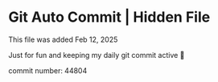 # Git Auto Commit | Hidden File

This file was added Feb 12, 2025

Just for fun and keeping my daily git commit active 🤪

commit number: 44804
